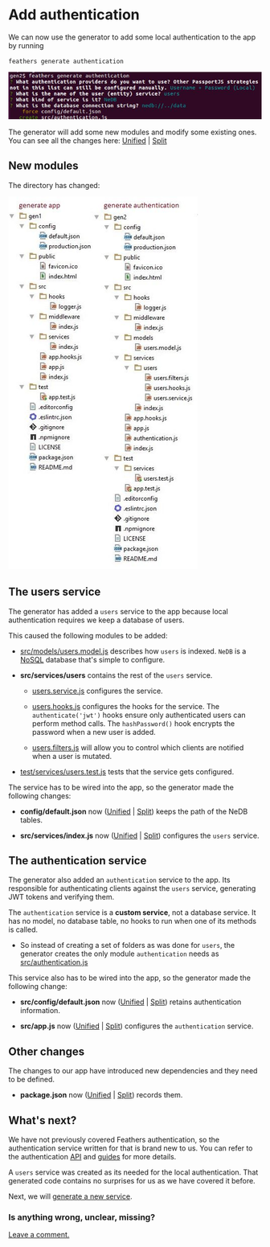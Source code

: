 # Add authentication

We can now use the generator to add some local authentication to the app by running

```
feathers generate authentication
```

![Generate authentication](../assets/gen-authentication.jpg)

The generator will add some new modules and modify some existing ones.
You can see all the changes here:
[Unified](http://htmlpreview.github.io/?https://github.com/feathersjs/feathers-docs/blob/master/examples/step/_diff/02-gen2-line.html)
|
[Split](http://htmlpreview.github.io/?https://github.com/feathersjs/feathers-docs/blob/master/examples/step/_diff/02-gen2-side.html)


## New modules

The directory has changed:

![Compare app and authentication folders](../assets/gen1-2-dir.jpg)

## The users service

The generator has added a `users` service to the app
because local authentication requires we keep a database of users.

This caused the following modules to be added:

- [src/models/users.model.js](https://github.com/feathersjs/feathers-docs/blob/master/examples/step/02/gen2/src/models/users.model.js)
describes how `users` is indexed. `NeDB` is a
[NoSQL](https://en.wikipedia.org/wiki/NoSQL) database that's simple to configure.

- **src/services/users** contains the rest of the `users` service.

    - [users.service.js](https://github.com/feathersjs/feathers-docs/blob/master/examples/step/02/gen2/src/services/users/users.service.js)
    configures the service.
    
    - [users.hooks.js](https://github.com/feathersjs/feathers-docs/blob/master/examples/step/02/gen2/src/services/users/users.hooks.js)
    configures the hooks for the service.
    The `authenticate('jwt')` hooks ensure only authenticated users can perform method calls.
    The `hashPassword()` hook encrypts the password when a new user is added.
    
    - [users.filters.js](https://github.com/feathersjs/feathers-docs/blob/master/examples/step/02/gen2/src/services/users/users.filters.js)
    will allow you to control which clients are notified when a user is mutated.
    
- [test/services/users.test.js](https://github.com/feathersjs/feathers-docs/blob/master/examples/step/02/gen2/test/services/users.test.js)
tests that the service gets configured.

The service has to be wired into the app, so the generator made the following changes:

- **config/default.json** now
([Unified](http://htmlpreview.github.io/?https://github.com/feathersjs/feathers-docs/blob/master/examples/step/_diff/02-gen2-default-line.html)
|
[Split](http://htmlpreview.github.io/?https://github.com/feathersjs/feathers-docs/blob/master/examples/step/_diff/02-gen2-default-side.html))
keeps the path of the NeDB tables.
 
- **src/services/index.js** now
([Unified](http://htmlpreview.github.io/?https://github.com/feathersjs/feathers-docs/blob/master/examples/step/_diff/02-gen2-service-line.html)
|
[Split](http://htmlpreview.github.io/?https://github.com/feathersjs/feathers-docs/blob/master/examples/step/_diff/02-gen2-service-side.html))
configures the `users` service.


## The authentication service

The generator also added an `authentication` service to the app.
Its responsible for authenticating clients against the `users` service,
generating JWT tokens and verifying them.

The `authentication` service is a **custom service**, not a database service.
It has no model, no database table, no hooks to run when one of its methods is called.

- So instead of creating a set of folders as was done for `users`,
the generator creates the only module `authentication` needs as
[src/authentication.js](https://github.com/feathersjs/feathers-docs/blob/master/examples/step/02/gen2/src/authentication.js)

This service also has to be wired into the app, so the generator made the following change:

- **src/config/default.json** now
([Unified](http://htmlpreview.github.io/?https://github.com/feathersjs/feathers-docs/blob/master/examples/step/_diff/02-gen2-default-line.html)
|
[Split](http://htmlpreview.github.io/?https://github.com/feathersjs/feathers-docs/blob/master/examples/step/_diff/02-gen2-default-side.html))
retains authentication information.

- **src/app.js** now
([Unified](http://htmlpreview.github.io/?https://github.com/feathersjs/feathers-docs/blob/master/examples/step/_diff/02-gen2-app-line.html)
|
[Split](http://htmlpreview.github.io/?https://github.com/feathersjs/feathers-docs/blob/master/examples/step/_diff/02-gen2-app-side.html))
configures the `authentication` service.

## Other changes

The changes to our app have introduced new dependencies and they need to be defined.

- **package.json** now
([Unified](http://htmlpreview.github.io/?https://github.com/feathersjs/feathers-docs/blob/master/examples/step/_diff/02-gen2-package-line.html)
|
[Split](http://htmlpreview.github.io/?https://github.com/feathersjs/feathers-docs/blob/master/examples/step/_diff/02-gen2-package-side.html))
records them.

## What's next?

We have not previously covered Feathers authentication,
so the authentication service written for that is brand new to us.
You can refer to the authentication
[API](../../../api/authentication/server.md) and [guides](../../auth/readme.html) for more details.

A `users` service was created as its needed for the local authentication.
That generated code contains no surprises for us as we have covered it before.

Next, we will [generate a new service](./gen-service.md).

### Is anything wrong, unclear, missing?

[Leave a comment.](https://github.com/feathersjs/feathers-docs/issues/new?title=Comment:Step-Generators-Auth&body=Comment:Step-Generators-Auth)
